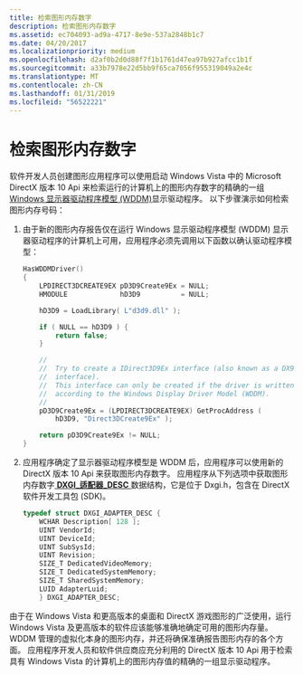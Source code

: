 ```yaml
---
title: 检索图形内存数字
description: 检索图形内存数字
ms.assetid: ec704093-ad9a-4717-8e9e-537a2848b1c7
ms.date: 04/20/2017
ms.localizationpriority: medium
ms.openlocfilehash: d2af0b2d0d88f7f1b1761d47ea97b927afcc1b1f
ms.sourcegitcommit: a33b7978e22d5bb9f65ca7056f955319049a2e4c
ms.translationtype: MT
ms.contentlocale: zh-CN
ms.lasthandoff: 01/31/2019
ms.locfileid: "56522221"
---
```

# <a name="retrieving-graphics-memory-numbers"></a>检索图形内存数字


软件开发人员创建图形应用程序可以使用启动 Windows Vista 中的 Microsoft DirectX 版本 10 Api 来检索运行的计算机上的图形内存数字的精确的一组[Windows 显示器驱动程序模型 (WDDM)](windows-vista-display-driver-model-design-guide.md)显示驱动程序。 以下步骤演示如何检索图形内存号码：

1.  由于新的图形内存报告仅在运行 Windows 显示驱动程序模型 (WDDM) 显示器驱动程序的计算机上可用，应用程序必须先调用以下函数以确认驱动程序模型：
    ```cpp
    HasWDDMDriver()
    {
        LPDIRECT3DCREATE9EX pD3D9Create9Ex = NULL;
        HMODULE             hD3D9          = NULL;

        hD3D9 = LoadLibrary( L"d3d9.dll" );

        if ( NULL == hD3D9 ) {
            return false;
        }

        //
        //  Try to create a IDirect3D9Ex interface (also known as a DX9L 
        //  interface).
        //  This interface can only be created if the driver is written 
        //  according to the Windows Display Driver Model (WDDM).
        //
        pD3D9Create9Ex = (LPDIRECT3DCREATE9EX) GetProcAddress (
            hD3D9, "Direct3DCreate9Ex" );

        return pD3D9Create9Ex != NULL;
    }
    ```

2.  应用程序确定了显示器驱动程序模型是 WDDM 后，应用程序可以使用新的 DirectX 版本 10 Api 来获取图形内存数字。 应用程序从下列选项中获取图形内存数字[ **DXGI\_适配器\_DESC** ](https://msdn.microsoft.com/library/windows/desktop/bb173058)数据结构，它是位于 Dxgi.h，包含在 DirectX软件开发工具包 (SDK)。
    ```cpp
    typedef struct DXGI_ADAPTER_DESC {
        WCHAR Description[ 128 ];
        UINT VendorId;
        UINT DeviceId;
        UINT SubSysId;
        UINT Revision;
        SIZE_T DedicatedVideoMemory;
        SIZE_T DedicatedSystemMemory;
        SIZE_T SharedSystemMemory;
        LUID AdapterLuid;
        } DXGI_ADAPTER_DESC;
    ```

由于在 Windows Vista 和更高版本的桌面和 DirectX 游戏图形的广泛使用，运行 Windows Vista 及更高版本的软件应该能够准确地确定可用的图形内存量。 WDDM 管理的虚拟化本身的图形内存，并还将确保准确报告图形内存的各个方面。 应用程序开发人员和软件供应商应充分利用的 DirectX 版本 10 Api 用于检索具有 Windows Vista 的计算机上的图形内存值的精确的一组显示驱动程序。

